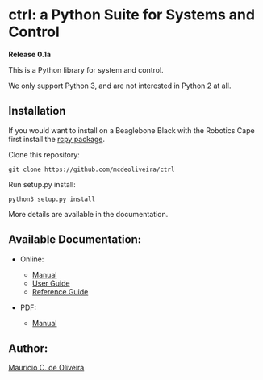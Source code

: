 # ctrl: a Python Suite for Systems and Control

**Release 0.1a**

This is a Python library for system and control.

We only support Python 3, and are not interested in Python 2 at all.

## Installation

If you would want to install on a Beaglebone Black with the Robotics Cape first install the [rcpy package](https://github.com/mcdeoliveira/rcpy).

Clone this repository:

    git clone https://github.com/mcdeoliveira/ctrl

Run setup.py install:

    python3 setup.py install

More details are available in the documentation.

## Available Documentation:

* Online:

  * [Manual](http://guitar.ucsd.edu/ctrl/html/index.html)
  * [User Guide](http://guitar.ucsd.edu/ctrl/html/user_guide.html)
  * [Reference Guide](http://guitar.ucsd.edu/ctrl/html/reference_guide.html)

* PDF:

  * [Manual](http://guitar.ucsd.edu/ctrl/ctrl.pdf)

## Author:

[Mauricio C. de Oliveira](http://control.ucsd.edu/mauricio)
